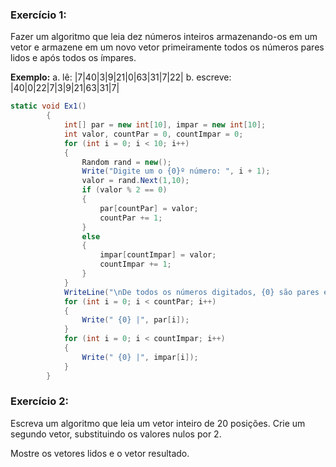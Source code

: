 ### Exercício 1:

Fazer um algoritmo que leia dez números inteiros armazenando-os em um vetor e armazene em um novo vetor primeiramente todos os números pares lidos e após todos os ímpares. 

**Exemplo:**
              a. lê: |7|40|3|9|21|0|63|31|7|22|
              b. escreve: |40|0|22|7|3|9|21|63|31|7|

```C#
static void Ex1()
        {
            int[] par = new int[10], impar = new int[10];
            int valor, countPar = 0, countImpar = 0;
            for (int i = 0; i < 10; i++)
            {
                Random rand = new();
                Write("Digite um o {0}º número: ", i + 1);
                valor = rand.Next(1,10);
                if (valor % 2 == 0)
                {
                    par[countPar] = valor;
                    countPar += 1;
                }
                else
                {
                    impar[countImpar] = valor;
                    countImpar += 1;
                }
            }
            WriteLine("\nDe todos os números digitados, {0} são pares e {1} são ímpares!\n", countPar, countImpar);
            for (int i = 0; i < countPar; i++)
            {
                Write(" {0} |", par[i]);
            }
            for (int i = 0; i < countImpar; i++)
            {
                Write(" {0} |", impar[i]);
            }
        }
```



### Exercício 2:

Escreva um algoritmo que leia um vetor inteiro de 20 posições. Crie um segundo vetor, substituindo os valores nulos por 2. 

Mostre os vetores lidos e o vetor resultado.

```

```











